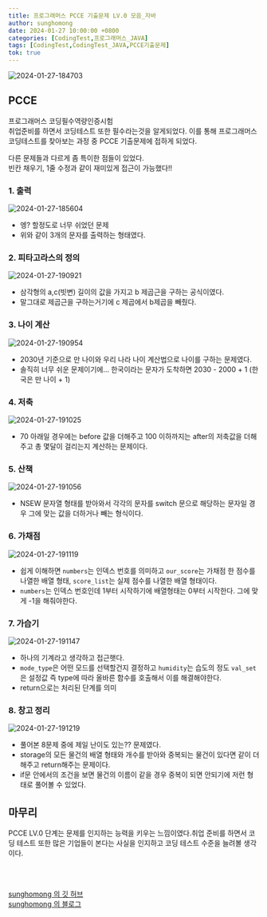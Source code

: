 ```yaml
---
title: 프로그래머스 PCCE 기출문제 LV.0 모음_자바
author: sunghomong
date: 2024-01-27 10:00:00 +0800
categories: [CodingTest,프로그래머스_JAVA]
tags: [CodingTest,CodingTest_JAVA,PCCE기출문제]
tok: true
---
```


<img src="https://i.ibb.co/HX7QN8f/2024-01-27-184703.png" alt="2024-01-27-184703">

## PCCE

프로그래머스 코딩필수역량인증시험<br>
취업준비를 하면서 코딩테스트 또한 필수라는것을 알게되었다. 이를 통해 프로그래머스 코딩테스트를 찾아보는 과정 중 PCCE 기출문제에 접하게 되었다.

다른 문제들과 다르게 좀 특이한 점들이 있었다.<br>
빈칸 채우기, 1줄 수정과 같이 재미있게 접근이 가능했다!!

### 1. 출력

<img src="https://i.ibb.co/hs5kbZ1/2024-01-27-185604.png" alt="2024-01-27-185604">

- 엥? 할정도로 너무 쉬었던 문제
- 위와 같이 3개의 문자를 출력하는 형태였다.

### 2. 피타고라스의 정의

<img src="https://i.ibb.co/ChBDVyG/2024-01-27-190921.png" alt="2024-01-27-190921">

- 삼각형의 a,c(빗변) 길이의 값을 가지고 b 제곱근을 구하는 공식이였다.
- 말그대로 제곱근을 구하는거기에 c 제곱에서 b제곱을 빼줬다.

### 3. 나이 계산

<img src="https://i.ibb.co/b1vzHhX/2024-01-27-190954.png" alt="2024-01-27-190954">

- 2030년 기준으로 만 나이와 우리 나라 나이 계산법으로 나이를 구하는 문제였다.
- 솔직히 너무 쉬운 문제이기에... 한국이라는 문자가 도착하면 2030 - 2000 + 1 (한국은 만 나이 + 1)

### 4. 저축

<img src="https://i.ibb.co/rcr4TpT/2024-01-27-191025.png" alt="2024-01-27-191025">

- 70 아래일 경우에는 before 값을 더해주고 100 이하까지는 after의 저축값을 더해주고 총 몇달이 걸리는지 계산하는 문제이다.

### 5. 산책

<img src="https://i.ibb.co/PFPFfYf/2024-01-27-191056.png" alt="2024-01-27-191056">

- NSEW 문자열 형태를 받아와서 각각의 문자를 switch 문으로 해당하는 문자일 경우 그에 맞는 값을 더하거나 빼는 형식이다.

### 6. 가채점

<img src="https://i.ibb.co/XVkn1jP/2024-01-27-191119.png" alt="2024-01-27-191119">

- 쉽게 이해하면 `numbers`는 인덱스 번호를 의미하고 `our_score`는 가채점 한 점수를 나열한 배열 형태, `score_list`는 실제 점수를 나열한 배열 형태이다.
- `numbers`는 인덱스 번호인데 1부터 시작하기에 배열형태는 0부터 시작한다. 그에 맞게 -1을 해줘야한다.

### 7. 가습기

<img src="https://i.ibb.co/NWftc7D/2024-01-27-191147.png" alt="2024-01-27-191147">

- 하나의 기계라고 생각하고 접근햇다.
- `mode_type`은 어떤 모드를 선택할건지 결정하고 `humidity`는 습도의 정도 `val_set`은 설정값 즉 type에 따라 올바른 함수를 호출해서 이를 해결해야한다.
- return으로는 처리된 단계를 의미

### 8. 창고 정리

<img src="https://i.ibb.co/jL5k8HF/2024-01-27-191219.png" alt="2024-01-27-191219">

- 풀어본 8문제 중에 제일 난이도 있는?? 문제였다.
- storage의 모든 물건의 배열 형태와 개수를 받아와 중복되는 물건이 있다면 같이 더해주고 return해주는 문제이다.
- if문 안에서의 조건을 보면 물건의 이름이 같을 경우 중복이 되면 안되기에 저런 형태로 풀어볼 수 있었다.


## 마무리

PCCE LV.0 단계는 문제를 인지하는 능력을 키우는 느낌이였다.취업 준비를 하면서 코딩 테스트 또한 많은 기업들이 본다는 사실을 인지하고 코딩 테스트 수준을 늘려볼 생각이다.

<br><br>

[sunghomong 의 깃 허브](https://github.com/sunghomong) <br>
[sunghomong 의 블로그](https://sunghomong.github.io/)